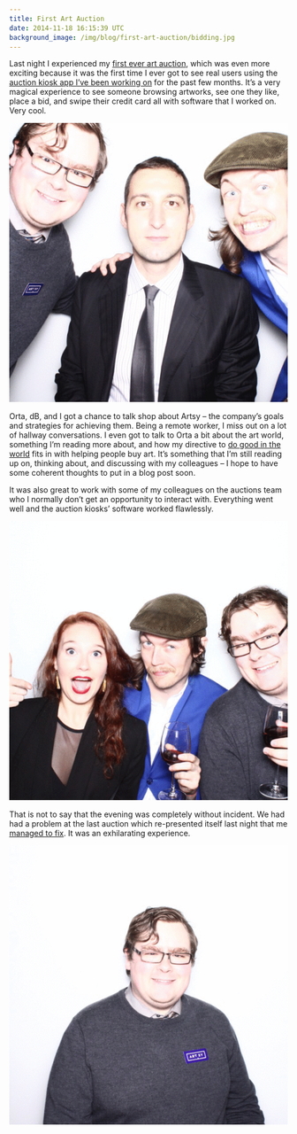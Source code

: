 ```yaml
---
title: First Art Auction
date: 2014-11-18 16:15:39 UTC
background_image: /img/blog/first-art-auction/bidding.jpg
---
```


Last night I experienced my [first ever art auction](https://artsy.net/feature/ici-benefit-auction-2014), which was even more exciting because it was the first time I ever got to see real users using the [auction kiosk app I’ve been working on](https://github.com/artsy/eidolon) for the past few months. It’s a very magical experience to see someone browsing artworks, see one they like, place a bid, and swipe their credit card all with software that I worked on. Very cool. 

<!-- more -->

![Orta, dB, and I](/img/blog/first-art-auction/ici-1.gif)

Orta, dB, and I got a chance to talk shop about Artsy – the company’s goals and strategies for achieving them. Being a remote worker, I miss out on a lot of hallway conversations. I even got to talk to Orta a bit about the art world, something I’m reading more about, and how my directive to [do good in the world](https://ashfurrow.com/blog/job-hunt/) fits in with helping people buy art. It’s something that I’m still reading up on, thinking about, and discussing with my colleagues – I hope to have some coherent thoughts to put in a blog post soon. 

It was also great to work with some of my colleagues on the auctions team who I normally don’t get an opportunity to interact with. Everything went well and the auction kiosks’ software worked flawlessly.

<img alt="Orta, Anna, and I" src="/img/blog/first-art-auction/ici-2.gif" class="img-responsive" />

That is not to say that the evening was completely without incident. We had had a problem at the last auction which re-presented itself last night that me [managed to fix](http://artsy.github.io/blog/2014/11/18/debugging-our-hardware-problem/). It was an exhilarating experience. 

<img alt="Just me" src="/img/blog/first-art-auction/ici-3.gif" class="img-responsive" />
